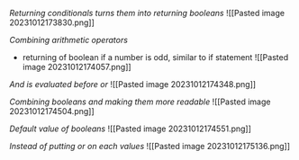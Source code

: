 *Returning conditionals turns them into returning booleans*
![[Pasted image 20231012173830.png]]

*Combining arithmetic operators*
* returning of boolean if a number is odd, similar to if statement
![[Pasted image 20231012174057.png]]

*And is evaluated before or*
![[Pasted image 20231012174348.png]]

*Combining booleans and making them more readable*
![[Pasted image 20231012174504.png]]

*Default value of booleans*
![[Pasted image 20231012174551.png]]

*Instead of putting or on each values*
![[Pasted image 20231012175136.png]]